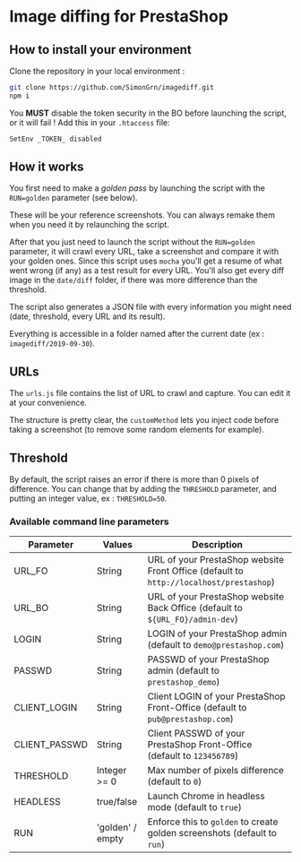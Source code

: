 # Image diffing for PrestaShop

## How to install your environment
Clone the repository in your local environment :
```bash
git clone https://github.com/SimonGrn/imagediff.git
npm i
```

You **MUST** disable the token security in the BO before launching the script, or it will fail !
Add this in your `.htaccess` file:
```bash
SetEnv _TOKEN_ disabled
```

## How it works
You first need to make a *golden pass* by launching the script with the `RUN=golden` parameter (see below).

These will be your reference screenshots. You can always remake them when you need it by relaunching the script.

After that you just need to launch the script without the `RUN=golden` parameter, it will crawl every URL, take a screenshot and compare it with 
your golden ones. Since this script uses `mocha` you'll get a resume of what went wrong (if any) as a test result 
for every URL. You'll also get every diff image in the `date/diff` folder, if there was more difference than the threshold.

The script also generates a JSON file with every information you might need (date, threshold, every URL and its result).

Everything is accessible in a folder named after the current date (ex : `imagediff/2019-09-30`). 

## URLs
The `urls.js` file contains the list of URL to crawl and capture. You can edit it at your convenience.

The structure is pretty clear, the `customMethod` lets you inject code before taking a screenshot (to remove
some random elements for example).

## Threshold
By default, the script raises an error if there is more than 0 pixels of difference. You can change that by adding the 
`THRESHOLD` parameter, and putting an integer value, ex : `THRESHOLD=50`.

### Available command line parameters

| Parameter           | Values          | Description      |
|---------------------|-----------------|-----------------|
| URL_FO              | String          | URL of your PrestaShop website Front Office (default to `http://localhost/prestashop`) |
| URL_BO              | String          | URL of your PrestaShop website Back Office (default to `${URL_FO}/admin-dev`) |
| LOGIN               | String          | LOGIN of your PrestaShop admin (default to `demo@prestashop.com`) |
| PASSWD              | String          | PASSWD of your PrestaShop admin (default to `prestashop_demo`) |
| CLIENT_LOGIN        | String          | Client LOGIN of your PrestaShop Front-Office (default to `pub@prestashop.com`) |
| CLIENT_PASSWD       | String          | Client PASSWD of your PrestaShop Front-Office (default to `123456789`) |
| THRESHOLD           | Integer >= 0    | Max number of pixels difference (default to `0`) |
| HEADLESS            | true/false      | Launch Chrome in headless mode (default to `true`) |
| RUN                 | 'golden' / empty| Enforce this to `golden` to create golden screenshots (default to `run`) |
